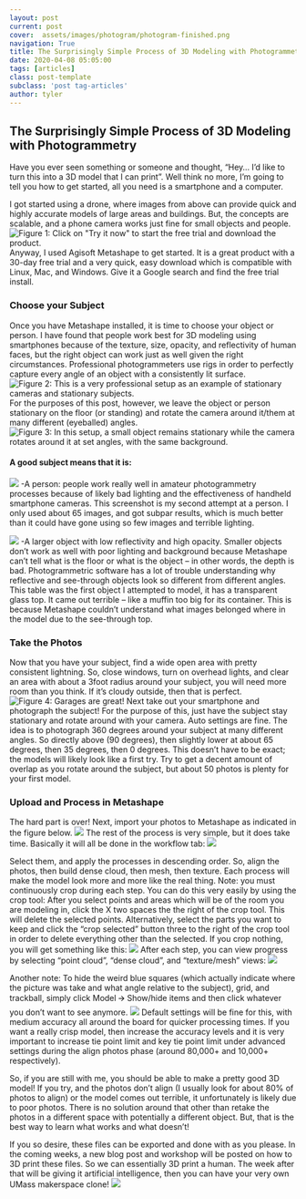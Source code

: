 ```yaml
---
layout: post
current: post
cover:  assets/images/photogram/photogram-finished.png
navigation: True
title: The Surprisingly Simple Process of 3D Modeling with Photogrammetry
date: 2020-04-08 05:05:00
tags: [articles]
class: post-template
subclass: 'post tag-articles'
author: tyler
---
```

## The Surprisingly Simple Process of 3D Modeling with Photogrammetry

Have you ever seen something or someone and thought, “Hey… I’d like to turn this into a 3D model that I can print”. Well think no more, I’m going to tell you how to get started, all you need is a smartphone and a computer. 

I got started using a drone, where images from above can provide quick and highly accurate models of large areas and buildings. But, the concepts are scalable, and a phone camera works just fine for small objects and people. 
![Figure 1: Click on "Try it now" to start the free trial and download the product.](assets/images/photogram/agisoft-screenshot.png)
Anyway, I used Agisoft Metashape to get started. It is a great product with a 30-day free trial and a very quick, easy download which is compatible
with Linux, Mac, and Windows. Give it a Google
search and find the free trial install.

### Choose your Subject
Once you have Metashape installed, it is time to choose your object or person. I have found that people work best for 3D modeling using smartphones because of the texture, size, opacity, and reflectivity of human faces, but the right object can work just as well given the right circumstances. Professional photogrammeters use rigs in order to perfectly capture every angle of an object with a consistently lit surface.
![Figure 2: This is a very professional setup as an example of stationary cameras and stationary subjects.](assets/images/photogram/camera-setup.png)
For the purposes of this post, however, we leave the object or person stationary on the floor (or standing) and rotate the camera around it/them at many different (eyeballed) angles.
![Figure 3: In this setup, a small object remains stationary while the camera rotates around it at set angles, with the same background.](assets/images/photogram/at-home.png)

#### A good subject means that it is:

![](assets/images/photogram/face.png)
-A person: people work really well in amateur photogrammetry processes because of likely bad lighting and the effectiveness of handheld smartphone cameras. This screenshot is my second attempt at a person. I only used about 65 images, and got subpar results, which is much better than it could have gone using so few images and terrible lighting.

![](assets/images/photogram/weird-fuckin-thing.png)
-A larger object with low reflectivity and high opacity. Smaller objects don’t work as well with poor lighting and background because Metashape can’t tell what is the floor or what is the object – in other words, the depth is bad. Photogrammetric software has a lot of trouble understanding why reflective and see-through objects look so different from different angles. This table was the first object I attempted to model, it has a transparent glass top. It came out terrible – like a muffin too big for its container. This is because Metashape couldn’t understand what images belonged where in the model due to the see-through top. 

### Take the Photos

Now that you have your subject, find a wide open area with pretty consistent lightning. So, close windows, turn on overhead lights, and clear an area with about a 3foot radius around your subject, you will need more room than you think. If it’s cloudy outside, then that is perfect.
![Figure 4: Garages are great!](assets/images/photogram/garage.png)
Next take out your smartphone and photograph the subject! For the purpose of this, just have the subject stay stationary and rotate around with your camera. Auto settings are fine. The idea is to photograph 360 degrees around your subject at many different angles. So directly above (90 degrees), then slightly lower at about 65 degrees, then 35 degrees, then 0 degrees. This doesn’t have to be exact; the models will likely look like a first try. Try to get a decent amount of overlap as you rotate around the subject, but about 50 photos is plenty for your first model. 

### Upload and Process in Metashape

The hard part is over! Next, import your photos to Metashape as indicated in the figure below.
![](assets/images/photogram/metashape.png)
The rest of the process is very simple, but it does take time. Basically it will all be done in the workflow tab: 
![](assets/images/photogram/selection.png)

Select them, and apply the processes in descending order. So, align the photos, then build dense cloud, then mesh, then texture. Each process will make the model look more and more like the real thing. Note: you must continuously crop during each step. You can do this very easily by using the crop tool: 
After you select points and areas which will be of the room you are modeling in, click the X two spaces the the right of the crop tool. This will delete the selected points. Alternatively, select the parts you want to keep and click the “crop selected” button three to the right of the crop tool in order to delete everything other than the selected. If you crop nothing, you will get something like this: 
![](assets/images/photogram/photogram-finished.png)
After each step, you can view progress by selecting “point cloud”, “dense cloud”, and “texture/mesh” views: 
![](assets/images/photogram/textures.png)

Another note: To hide the weird blue squares (which actually indicate where the picture was take and what angle relative to the subject), grid, and trackball, simply click Model 🡪 Show/hide items and then click whatever you don’t want to see anymore. 
![](assets/images/photogram/fix.png)
Default settings will be fine for this, with medium accuracy all around the board for quicker processing times. If you want a really crisp model, then increase the accuracy levels and it is very important to increase tie point limit and key tie point limit under advanced settings during the align photos phase (around 80,000+ and 10,000+ respectively).

So, if you are still with me, you should be able to make a pretty good 3D model! If you try, and the photos don’t align (I usually look for about 80% of photos to align) or the model comes out terrible, it unfortunately is likely due to poor photos. There is no solution around that other than retake the photos in a different space with potentially a different object. But, that is the best way to learn what works and what doesn’t! 

If you so desire, these files can be exported and done with as you please. In the coming weeks, a new blog post and workshop will be posted on how to 3D print these files. So we can essentially 3D print a human. The week after that will be giving it artificial intelligence, then you can have your very own UMass makerspace clone!
![](assets/images/photogram/spiderman-pointing.png)
